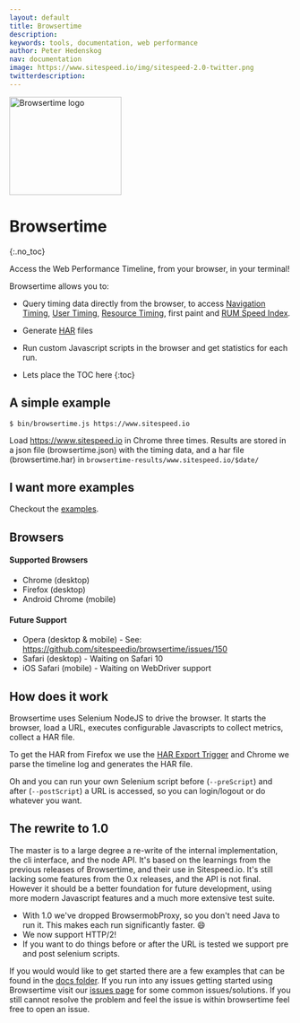 ```yaml
---
layout: default
title: Browsertime
description:
keywords: tools, documentation, web performance
author: Peter Hedenskog
nav: documentation
image: https://www.sitespeed.io/img/sitespeed-2.0-twitter.png
twitterdescription:
---
```


<img src="{{site.baseurl}}/img/logos/browsertime.png" class="pull-right img-big" alt="Browsertime logo" width="200" height="175">

# Browsertime
{:.no_toc}

Access the Web Performance Timeline, from your browser, in your terminal!

Browsertime allows you to:

* Query timing data directly from the browser, to access [Navigation Timing](http://kaaes.github.io/timing/info.html), [User Timing](http://www.html5rocks.com/en/tutorials/webperformance/usertiming/),
[Resource Timing](http://www.w3.org/TR/resource-timing/), first paint and [RUM Speed Index](https://github.com/WPO-Foundation/RUM-SpeedIndex).
* Generate [HAR](http://www.softwareishard.com/blog/har-12-spec/) files
* Run custom Javascript scripts in the browser and get statistics for each run.

* Lets place the TOC here
{:toc}

## A simple example

~~~
$ bin/browsertime.js https://www.sitespeed.io
~~~

Load https://www.sitespeed.io in Chrome three times. Results are stored in a json file (browsertime.json) with the timing data, and a har file (browsertime.har) in `browsertime-results/www.sitespeed.io/$date/`

## I want more examples
Checkout the [examples](https://github.com/sitespeedio/browsertime/tree/master/docs/examples).

## Browsers

#### Supported Browsers

- Chrome (desktop)
- Firefox (desktop)
- Android Chrome (mobile)

#### Future Support

- Opera (desktop & mobile) - See: https://github.com/sitespeedio/browsertime/issues/150
- Safari (desktop) - Waiting on Safari 10
- iOS Safari (mobile) - Waiting on WebDriver support

## How does it work

Browsertime uses Selenium NodeJS to drive the browser. It starts the browser, load a URL, executes configurable Javascripts to collect metrics, collect a HAR file.

To get the HAR from Firefox we use the [HAR Export Trigger](https://github.com/firebug/har-export-trigger) and Chrome we parse the timeline log and generates the HAR file.

Oh and you can run your own Selenium script before (<code>--preScript</code>) and after (<code>--postScript</code>) a URL is accessed, so you can login/logout or do whatever you want.


## The rewrite to 1.0

The master is to a large degree a re-write of the internal implementation, the cli interface, and the node API. It's
based on the learnings from the previous releases of Browsertime, and their use in Sitespeed.io. It's still lacking some features
from the 0.x releases, and the API is not final. However it should be a better foundation for future development, using
more modern Javascript features and a much more extensive test suite.

- With 1.0 we've dropped BrowsermobProxy, so you don't need Java to run it. This makes each run significantly faster. :smile:
- We now support HTTP/2!
- If you want to do things before or after the URL is tested we support pre and post selenium scripts.

If you would would like to get started there are a few examples that can be found in the [docs folder](https://github.com/sitespeedio/browsertime/tree/master/docs/examples). If you run into any issues getting started using Browsertime visit our [issues page](https://github.com/sitespeedio/browsertime/issues) for some common issues/solutions. If you still cannot resolve the problem and feel the issue is within browsertime feel free to open an issue.
